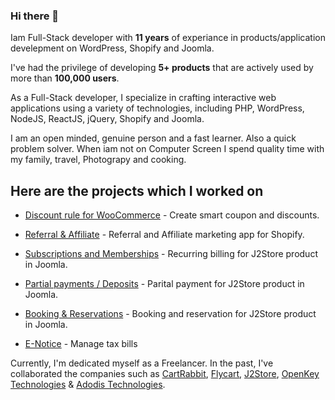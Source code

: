### Hi there 👋

Iam Full-Stack developer with **11 years** of experiance in products/application develepment on WordPress, Shopify and Joomla.

I've had the privilege of developing **5+ products** that are actively used by more than **100,000 users**.

As a Full-Stack developer, I specialize in crafting interactive web applications using a variety of technologies, including PHP, WordPress, NodeJS, ReactJS, jQuery, Shopify and Joomla.

I am an open minded, genuine person and a fast learner. Also a quick problem solver. When iam not on Computer Screen I spend quality time with my family, travel, Photograpy and cooking.

## Here are the projects which I worked on

- [Discount rule for WooCommerce](https://wordpress.org/plugins/woo-discount-rules/) - Create smart coupon and discounts.
  
- [Referral & Affiliate](https://apps.shopify.com/referral-and-affiliates) - Referral and Affiliate marketing app for Shopify.
  
- [Subscriptions and Memberships](https://www.j2store.org/) - Recurring billing for J2Store product in Joomla.
  
- [Partial payments / Deposits](https://www.j2store.org/) - Parital payment for J2Store product in Joomla.
  
- [Booking & Reservations](https://www.j2store.org/) - Booking and reservation for J2Store product in Joomla.
  
- [E-Notice](https://www.enoticesonline.com/) - Manage tax bills

Currently, I'm dedicated myself as a Freelancer. In the past, I've collaborated the companies such as [CartRabbit](https://cartrabbit.io/), [Flycart](https://www.flycart.org/), [J2Store](https://www.j2store.org/), [OpenKey Technologies](https://www.facebook.com/OpenKeyTechnologies/) & [Adodis Technologies](https://www.linkedin.com/company/adodis-technologies/).

<!--
**AshlinRejo/AshlinRejo** is a ✨ _special_ ✨ repository because its `README.md` (this file) appears on your GitHub profile.

Here are some ideas to get you started:

- 🔭 I’m currently working on ...
- 🌱 I’m currently learning ...
- 👯 I’m looking to collaborate on ...
- 🤔 I’m looking for help with ...
- 💬 Ask me about ...
- 📫 How to reach me: ...
- 😄 Pronouns: ...
- ⚡ Fun fact: ...
-->
